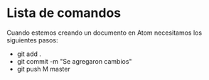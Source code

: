 # Lista de comandos 

Cuando estemos creando un documento en Atom necesitamos los siguientes pasos:

* git add .
* git commit -m "Se agregaron cambios"
* git push M master 
